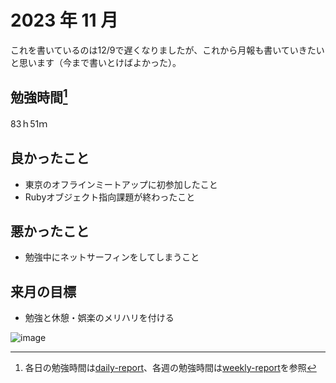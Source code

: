 # 2023 年 11 月
これを書いているのは12/9で遅くなりましたが、これから月報も書いていきたいと思います（今まで書いとけばよかった）。

## 勉強時間[^1]
83ｈ51ｍ

## 良かったこと
- 東京のオフラインミートアップに初参加したこと
- Rubyオブジェクト指向課題が終わったこと

## 悪かったこと
- 勉強中にネットサーフィンをしてしまうこと

## 来月の目標
- 勉強と休憩・娯楽のメリハリを付ける

![image](https://github.com/nil-ramuda/monthly_report/assets/94735931/9a82b814-48b5-4ff4-b47c-bbf1d281825c)



[^1]: 各日の勉強時間は[daily-report](https://github.com/nil-ramuda/daily-report)、各週の勉強時間は[weekly-report](https://github.com/nil-ramuda/weekly-report)を参照
